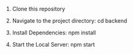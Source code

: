 1. Clone this repository

2. Navigate to the project directory:
   cd backend

3. Install Dependencies:
   npm install

4. Start the Local Server:
   npm start
